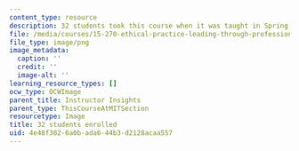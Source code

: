 ```yaml
---
content_type: resource
description: 32 students took this course when it was taught in Spring 2016.
file: /media/courses/15-270-ethical-practice-leading-through-professionalism-social-responsibility-and-system-design-spring-2016/4e48f3826a0bada644b3d2128acaa557_32.png
file_type: image/png
image_metadata:
  caption: ''
  credit: ''
  image-alt: ''
learning_resource_types: []
ocw_type: OCWImage
parent_title: Instructor Insights
parent_type: ThisCourseAtMITSection
resourcetype: Image
title: 32 students enrolled
uid: 4e48f382-6a0b-ada6-44b3-d2128acaa557
---
```

